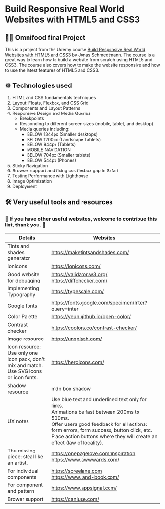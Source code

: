 # Build Responsive Real World Websites with HTML5 and CSS3

## 🥡🍱 Omnifood final Project

This is a project from the Udemy course [Build Responsive Real World Websites with HTML5 and CSS3](https://www.udemy.com/course/design-and-develop-a-killer-website-with-html5-and-css3/) by Jonas Schmedtmann. The course is a great way to learn how to build a website from scratch using HTML5 and CSS3. The course also covers how to make the website responsive and how to use the latest features of HTML5 and CSS3.

## ⚙ Technologies used

1. HTML and CSS fundamentals techniques
2. Layout: Floats, Flexbox, and CSS Grid
3. Components and Layout Patterns
4. Responsive Design and Media Queries
   - Breakpoints
   - Responding to different screen sizes (mobile, tablet, and desktop)
   - Media queries including:
     - BELOW 1344px (Smaller desktops)
     - BELOW 1200px (Landscape Tablets)
     - BELOW 944px (Tablets)
     - MOBILE NAVIGATION
     - BELOW 704px (Smaller tablets)
     - BELOW 544px (Phones)
5. Sticky Navigation
6. Browser support and fixing css flexbox gap in Safari
7. Testing Performance with Lighthouse
8. Image Optimization
9. Deployment

## 🛠 Very useful tools and resources

### 💖 If you have other useful websites, welcome to contribue this list, thank you. 🙌

| Details                                                                                                 | Websites                                                                                                                                                                                                                                                                           |
| ------------------------------------------------------------------------------------------------------- | ---------------------------------------------------------------------------------------------------------------------------------------------------------------------------------------------------------------------------------------------------------------------------------- |
| Tints and shades generator                                                                              | https://maketintsandshades.com/                                                                                                                                                                                                                                                    |
| ionicons                                                                                                | https://ionicons.com/                                                                                                                                                                                                                                                              |
| Good website for debugging                                                                              | https://validator.w3.org/ https://diffchecker.com/                                                                                                                                                                                                                                 |
| Implementing Typography                                                                                 | https://typescale.com/                                                                                                                                                                                                                                                             |
| Google fonts                                                                                            | https://fonts.google.com/specimen/Inter?query=inter                                                                                                                                                                                                                                |
| Color Palette                                                                                           | https://yeun.github.io/open-color/                                                                                                                                                                                                                                                 |
| Contrast checker                                                                                        | https://coolors.co/contrast-checker/                                                                                                                                                                                                                                               |
| Image resource                                                                                          | https://unsplash.com/                                                                                                                                                                                                                                                              |
| Icon resource: <br> Use only one icon pack, don't mix and match. <br> Use SVG icons or icon fonts. <br> | https://heroicons.com/                                                                                                                                                                                                                                                             |
| shadow resource                                                                                         | mdn box shadow                                                                                                                                                                                                                                                                     |
| UX notes                                                                                                | Use blue text and underlined text only for links. <br> Animations be fast between 200ms to 500ms. <br> Offer users good feedback for all actions: form errors, form success, button click, etc. <br> Place action buttons where they will create an effect (law of locality). <br> |
| The missing piece: steal like an artist.                                                                | https://onepagelove.com/inspiration <br> https://www.awwwards.com/ <br>                                                                                                                                                                                                            |
| For individual components                                                                               | https://screelane.com <br> https://www.land-book.com/                                                                                                                                                                                                                              |
| For component and pattern                                                                               | https://www.appsignal.com/                                                                                                                                                                                                                                                         |
| Brower support                                                                                          | https://caniuse.com/                                                                                                                                                                                                                                                               |

